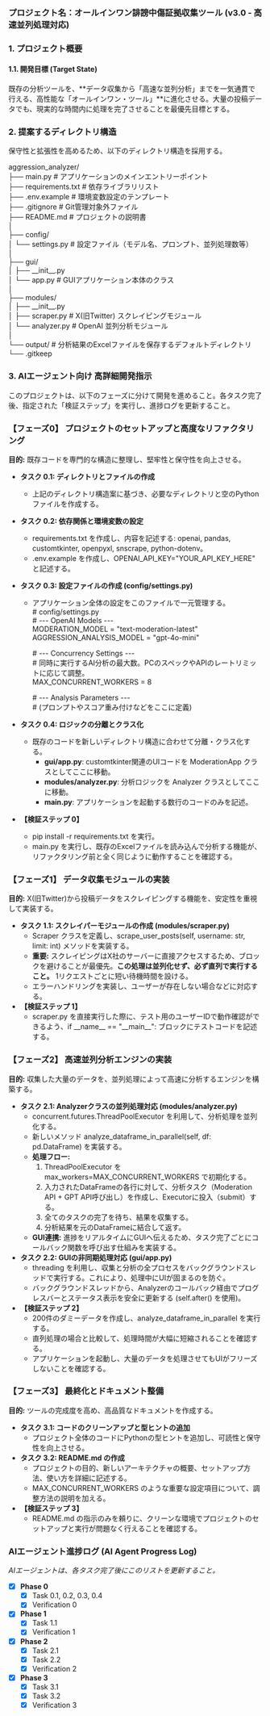 ### **プロジェクト名：オールインワン誹謗中傷証拠収集ツール (v3.0 \- 高速並列処理対応)**

### **1\. プロジェクト概要**

#### **1.1. 開発目標 (Target State)**

既存の分析ツールを、\*\*データ収集から「高速な並列分析」までを一気通貫で行える、高性能な「オールインワン・ツール」\*\*に進化させる。大量の投稿データでも、現実的な時間内に処理を完了させることを最優先目標とする。

### **2\. 提案するディレクトリ構造**

保守性と拡張性を高めるため、以下のディレクトリ構造を採用する。

aggression\_analyzer/  
├── main.py                 \# アプリケーションのメインエントリーポイント  
├── requirements.txt        \# 依存ライブラリリスト  
├── .env.example            \# 環境変数設定のテンプレート  
├── .gitignore              \# Git管理対象外ファイル  
├── README.md               \# プロジェクトの説明書  
│  
├── config/  
│   └── settings.py         \# 設定ファイル（モデル名、プロンプト、並列処理数等）  
│  
├── gui/  
│   ├── \_\_init\_\_.py  
│   └── app.py              \# GUIアプリケーション本体のクラス  
│  
├── modules/  
│   ├── \_\_init\_\_.py  
│   ├── scraper.py          \# X(旧Twitter) スクレイピングモジュール  
│   └── analyzer.py         \# OpenAI 並列分析モジュール  
│  
└── output/                 \# 分析結果のExcelファイルを保存するデフォルトディレクトリ  
    └── .gitkeep

### **3\. AIエージェント向け 高詳細開発指示**

このプロジェクトは、以下のフェーズに分けて開発を進めること。各タスク完了後、指定された「検証ステップ」を実行し、進捗ログを更新すること。

### **【フェーズ0】 プロジェクトのセットアップと高度なリファクタリング**

**目的:** 既存コードを専門的な構造に整理し、堅牢性と保守性を向上させる。

* **タスク 0.1: ディレクトリとファイルの作成**  
  * 上記のディレクトリ構造案に基づき、必要なディレクトリと空のPythonファイルを作成する。  
* **タスク 0.2: 依存関係と環境変数の設定**  
  * requirements.txt を作成し、内容を記述する: openai, pandas, customtkinter, openpyxl, snscrape, python-dotenv。  
  * .env.example を作成し、OPENAI\_API\_KEY="YOUR\_API\_KEY\_HERE" と記述する。  
* **タスク 0.3: 設定ファイルの作成 (config/settings.py)**  
  * アプリケーション全体の設定をこのファイルで一元管理する。  
    \# config/settings.py  
    \# \--- OpenAI Models \---  
    MODERATION\_MODEL \= "text-moderation-latest"  
    AGGRESSION\_ANALYSIS\_MODEL \= "gpt-4o-mini"

    \# \--- Concurrency Settings \---  
    \# 同時に実行するAI分析の最大数。PCのスペックやAPIのレートリミットに応じて調整。  
    MAX\_CONCURRENT\_WORKERS \= 8

    \# \--- Analysis Parameters \---  
    \# (プロンプトやスコア重み付けなどをここに定義)

* **タスク 0.4: ロジックの分離とクラス化**  
  * 既存のコードを新しいディレクトリ構造に合わせて分離・クラス化する。  
    * **gui/app.py**: customtkinter関連のUIコードを ModerationApp クラスとしてここに移動。  
    * **modules/analyzer.py**: 分析ロジックを Analyzer クラスとしてここに移動。  
    * **main.py**: アプリケーションを起動する数行のコードのみを記述。  
* **【検証ステップ 0】**  
  * pip install \-r requirements.txt を実行。  
  * main.py を実行し、既存のExcelファイルを読み込んで分析する機能が、リファクタリング前と全く同じように動作することを確認する。

### **【フェーズ1】 データ収集モジュールの実装**

**目的:** X(旧Twitter)から投稿データをスクレイピングする機能を、安定性を重視して実装する。

* **タスク 1.1: スクレイパーモジュールの作成 (modules/scraper.py)**  
  * Scraper クラスを定義し、scrape\_user\_posts(self, username: str, limit: int) メソッドを実装する。  
  * **重要:** スクレイピングはX社のサーバーに直接アクセスするため、ブロックを避けることが最優先。**この処理は並列化せず、必ず直列で実行すること。** 1リクエストごとに短い待機時間を設ける。  
  * エラーハンドリングを実装し、ユーザーが存在しない場合などに対応する。  
* **【検証ステップ 1】**  
  * scraper.py を直接実行した際に、テスト用のユーザーIDで動作確認ができるよう、if \_\_name\_\_ \== "\_\_main\_\_": ブロックにテストコードを記述する。

### **【フェーズ2】 高速並列分析エンジンの実装**

**目的:** 収集した大量のデータを、並列処理によって高速に分析するエンジンを構築する。

* **タスク 2.1: Analyzerクラスの並列処理対応 (modules/analyzer.py)**  
  * concurrent.futures.ThreadPoolExecutor を利用して、分析処理を並列化する。  
  * 新しいメソッド analyze\_dataframe\_in\_parallel(self, df: pd.DataFrame) を実装する。  
  * **処理フロー:**  
    1. ThreadPoolExecutor を max\_workers=MAX\_CONCURRENT\_WORKERS で初期化する。  
    2. 入力されたDataFrameの各行に対して、分析タスク（Moderation API \+ GPT API呼び出し）を作成し、Executorに投入（submit）する。  
    3. 全てのタスクの完了を待ち、結果を収集する。  
    4. 分析結果を元のDataFrameに結合して返す。  
  * **GUI連携:** 進捗をリアルタイムにGUIへ伝えるため、タスク完了ごとにコールバック関数を呼び出す仕組みを実装する。  
* **タスク 2.2: GUIの非同期処理対応 (gui/app.py)**  
  * threading を利用し、収集と分析の全プロセスをバックグラウンドスレッドで実行する。これにより、処理中にUIが固まるのを防ぐ。  
  * バックグラウンドスレッドから、Analyzerのコールバック経由でプログレスバーとステータス表示を安全に更新する (self.after() を使用)。  
* **【検証ステップ 2】**  
  * 200件のダミーデータを作成し、analyze\_dataframe\_in\_parallel を実行する。  
  * 直列処理の場合と比較して、処理時間が大幅に短縮されることを確認する。  
  * アプリケーションを起動し、大量のデータを処理させてもUIがフリーズしないことを確認する。

### **【フェーズ3】 最終化とドキュメント整備**

**目的:** ツールの完成度を高め、高品質なドキュメントを作成する。

* **タスク 3.1: コードのクリーンアップと型ヒントの追加**  
  * プロジェクト全体のコードにPythonの型ヒントを追加し、可読性と保守性を向上させる。  
* **タスク 3.2: README.md の作成**  
  * プロジェクトの目的、新しいアーキテクチャの概要、セットアップ方法、使い方を詳細に記述する。  
  * MAX\_CONCURRENT\_WORKERS のような重要な設定項目について、調整方法の説明を加える。  
* **【検証ステップ 3】**  
  * README.md の指示のみを頼りに、クリーンな環境でプロジェクトのセットアップと実行が問題なく行えることを確認する。

### **AIエージェント進捗ログ (AI Agent Progress Log)**

*AIエージェントは、各タスク完了後にこのリストを更新すること。*

* [x] **Phase 0**
  * [x] Task 0.1, 0.2, 0.3, 0.4
  * [x] Verification 0
* [x] **Phase 1**
  * [x] Task 1.1
  * [x] Verification 1
* [x] **Phase 2**
  * [x] Task 2.1
  * [x] Task 2.2
  * [x] Verification 2
* [x] **Phase 3**
  * [x] Task 3.1
  * [x] Task 3.2
  * [x] Verification 3
